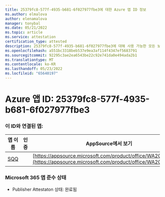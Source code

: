 ```yaml
---
title: 25379fc8-577f-4935-b681-6f027977fbe3에 대한 Azure 앱 ID 정보
ms.author: elmalova
author: elenamalova
manager: tonybal
ms.date: 05/21/2022
ms.topic: article
ms.service: attestation
certification_type: attested
description: 25379fc8-577f-4935-b681-6f027977fbe3에 대해 사용 가능한 모든 보안 및 규정 준수 정보입니다.
ms.openlocfilehash: a551bc3318beb537e9ea3af114f4347ef5683791
ms.sourcegitcommit: 92295c3ae2ea6543be22c92e741da0e494ada2b1
ms.translationtype: MT
ms.contentlocale: ko-KR
ms.lasthandoff: 05/23/2022
ms.locfileid: "65640197"
---
```

# <a name="azure-app-id-25379fc8-577f-4935-b681-6f027977fbe3"></a>Azure 앱 ID: 25379fc8-577f-4935-b681-6f027977fbe3


### <a name="apps-associated-with-this-id"></a>이 ID와 연결된 앱:
| **앱 이름** | **인증** | **AppSource에서 보기** |
|--------------|---------------|-----------------------|
| [SQQ](../forward/WA200002978.md) |  | [https://appsource.microsoft.com/product/office/WA200002978](https://appsource.microsoft.com/product/office/WA200002978) |

### <a name="microsoft-365-app-compliance-status"></a>Microsoft 365 앱 준수 상태
- Publisher Attestaton 상태: 완료됨
